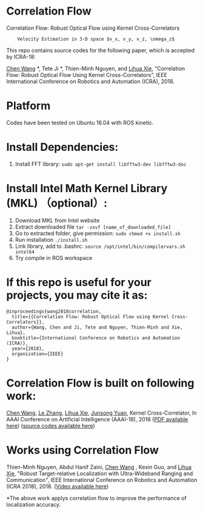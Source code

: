 # Correlation Flow
Correlation Flow: Robust Optical Flow using Kernel Cross-Correlators

    	Velocity Estimation in 3-D space $v_x, v_y, v_z, \omega_z$

This repo contains source codes for the following paper, which is accepted by ICRA-18:

[Chen Wang](https://wang-chen.github.io) *, Tete Ji *, Thien-Minh Nguyen, and [Lihua Xie](http://www.ntu.edu.sg/home/elhxie/), "Correlation Flow: Robust Optical Flow Using Kernel Cross-Correlators", IEEE International Conference on Robotics and Automation (ICRA), 2018.

# Platform
  Codes have been tested on Ubuntu 16.04 with ROS kinetic.
  
# Install Dependencies:
  1. Install FFT library: 
	```
	sudo apt-get install libfftw3-dev libfftw3-doc
	```

# Install Intel Math Kernel Library (MKL) （optional）:

  1. Download MKL from Intel website
  2. Extract downloaded file 
  	```
  	tar -zxvf [name_of_downloaded_file]
  	```
  3. Go to extracted folder, give permission: 
  	```
  	sudo chmod +x install.sh
  	```
  4. Run installation 
	```
  	./install.sh
  	```
  5. Link library, add to .bashrc: 
  	```
  	source /opt/intel/bin/compilervars.sh intel64
  	```
  6. Try compile in ROS workspace

# If this repo is useful for your projects, you may cite it as:
    
	@inproceedings{wang2018correlation,
	  title={{Correlation Flow: Robust Optical Flow using Kernel Cross-Correlators}},
	  author={Wang, Chen and Ji, Tete and Nguyen, Thien-Minh and Xie, Lihua},
	  booktitle={International Conference on Robotics and Automation (ICRA)},
	  year={2018},
	  organization={IEEE}
	}
     
# Correlation Flow is built on following work: 

[Chen Wang](https://wang-chen.github.io), [Le Zhang](https://sites.google.com/site/zhangleuestc/home), [Lihua Xie](http://www.ntu.edu.sg/home/elhxie/), [Junsong Yuan](http://www.ntu.edu.sg/home/jsyuan/), Kernel Cross-Correlator, In AAAI Conference on Artificial Intelligence (AAAI-18), 2018 ([PDF available here](https://arxiv.org/pdf/1709.05936.pdf))   ([source codes available here](https://github.com/wang-chen/KCC))

# Works using Correlation Flow


Thien-Minh Nguyen, Abdul Hanif Zaini, [Chen Wang](https://wang-chen.github.io) , Kexin Guo, and [Lihua Xie](http://www.ntu.edu.sg/home/elhxie/), "Robust Target-relative Localization with Ultra-Wideband Ranging and Communication", IEEE International Conference on Robotics and Automation (ICRA 2018), 2018. ([Video available here](https://youtu.be/ZkxFDGdB0hQ))

*The above work applys correlation flow to improve the performance of localization accuracy.


